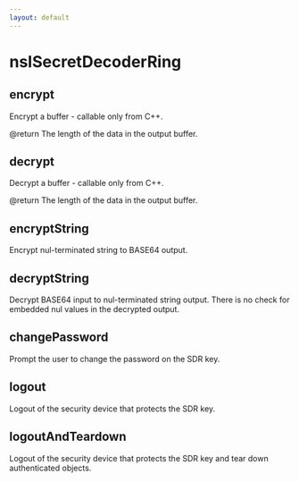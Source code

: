 ```yaml
---
layout: default
---
```


# nsISecretDecoderRing #

## encrypt ##

Encrypt a buffer - callable only from C++.

@return The length of the data in the output buffer.


## decrypt ##

Decrypt a buffer - callable only from C++.

@return The length of the data in the output buffer.


## encryptString ##

Encrypt nul-terminated string to BASE64 output.


## decryptString ##

Decrypt BASE64 input to nul-terminated string output.  There is
no check for embedded nul values in the decrypted output.


## changePassword ##

Prompt the user to change the password on the SDR key.


## logout ##

Logout of the security device that protects the SDR key.


## logoutAndTeardown ##

Logout of the security device that protects the SDR key and tear
down authenticated objects.

